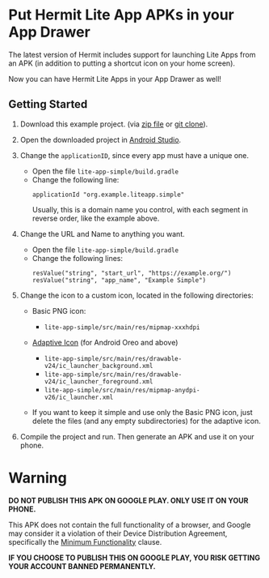 # Put Hermit Lite App APKs in your App Drawer

The latest version of Hermit includes support for launching Lite Apps from an 
APK (in addition to putting a shortcut icon on your home screen). 

Now you can have Hermit Lite Apps in your App Drawer as well!

## Getting Started

1.  Download this example project. (via [zip file](https://github.com/chimbori/hermit-lite-app-apk-sample/archive/master.zip) or [git clone](github-mac://openRepo/https://github.com/chimbori/hermit-lite-app-apk-sample)).

1.  Open the downloaded project in [Android Studio](https://developer.android.com/studio).

1.  Change the `applicationID`, since every app must have a unique one.
    - Open the file `lite-app-simple/build.gradle`
    - Change the following line:
      ```
      applicationId "org.example.liteapp.simple"
      ```
      Usually, this is a domain name you control, with each segment in reverse order, like the example above.

1.  Change the URL and Name to anything you want.

    - Open the file `lite-app-simple/build.gradle`
    - Change the following lines:
      ```
      resValue("string", "start_url", "https://example.org/")
      resValue("string", "app_name", "Example Simple")
      ```

1. Change the icon to a custom icon, located in the following directories:
    - Basic PNG icon:
        - `lite-app-simple/src/main/res/mipmap-xxxhdpi`
   
    - [Adaptive Icon](https://developer.android.com/guide/practices/ui_guidelines/icon_design_adaptive) (for Android Oreo and above)
        - `lite-app-simple/src/main/res/drawable-v24/ic_launcher_background.xml`
        - `lite-app-simple/src/main/res/drawable-v24/ic_launcher_foreground.xml`
        - `lite-app-simple/src/main/res/mipmap-anydpi-v26/ic_launcher.xml`
    
    - If you want to keep it simple and use only the Basic PNG icon, just delete the files (and any empty subdirectories) for the adaptive icon.

1. Compile the project and run. Then generate an APK and use it on your phone.

# Warning

**DO NOT PUBLISH THIS APK ON GOOGLE PLAY. ONLY USE IT ON YOUR PHONE.**

This APK does not contain the full functionality of a browser, and Google may consider it a violation of their Device Distribution Agreement, specifically the [Minimum Functionality](https://play.google.com/about/spam-min-functionality/min-functionality/) clause.

**IF YOU CHOOSE TO PUBLISH THIS ON GOOGLE PLAY, YOU RISK GETTING YOUR ACCOUNT BANNED PERMANENTLY.**